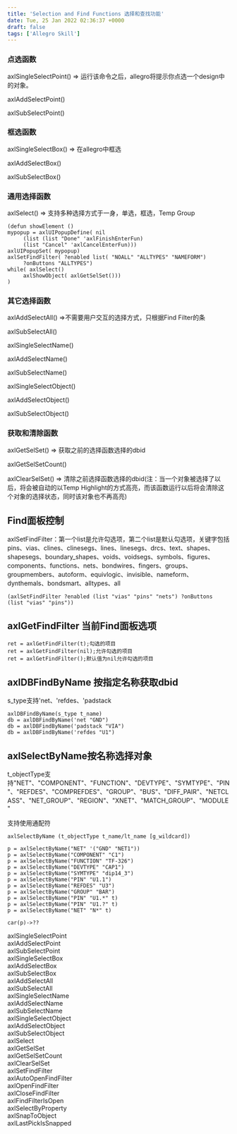 ```yaml
---
title: 'Selection and Find Functions 选择和查找功能'
date: Tue, 25 Jan 2022 02:36:37 +0000
draft: false
tags: ['Allegro Skill']
---
```


### 点选函数

axlSingleSelectPoint() => 运行该命令之后，allegro将提示你点选一个design中的对象。

axlAddSelectPoint()

axlSubSelectPoint()

### 框选函数

axlSingleSelectBox() => 在allegro中框选

axlAddSelectBox()

axlSubSelectBox()

### 通用选择函数

axlSelect() => 支持多种选择方式于一身，单选，框选，Temp Group

```
(defun showElement ()
mypopup = axlUIPopupDefine( nil
	 (list (list "Done" 'axlFinishEnterFun)
	 (list "Cancel" 'axlCancelEnterFun)))
axlUIPopupSet( mypopup)
axlSetFindFilter( ?enabled list( "NOALL" "ALLTYPES" "NAMEFORM")
	 ?onButtons "ALLTYPES")
while( axlSelect()
	 axlShowObject( axlGetSelSet()))
)
```

### 其它选择函数

axlAddSelectAll() =>不需要用户交互的选择方式，只根据Find Filter的条

axlSubSelectAll()

axlSingleSelectName()

axlAddSelectName()

axlSubSelectName()

axlSingleSelectObject()

axlAddSelectObject()

axlSubSelectObject()

### 获取和清除函数

axlGetSelSet() => 获取之前的选择函数选择的dbid

axlGetSelSetCount()

axlClearSelSet() => 清除之前选择函数选择的dbid(注：当一个对象被选择了以后，将会被自动的以Temp Highlight的方式高亮，而该函数运行以后将会清除这个对象的选择状态，同时该对象也不再高亮)

Find面板控制
--------

axlSetFindFilter：第一个list是允许勾选项，第二个list是默认勾选项，关键字包括pins、vias、clines、clinesegs、lines、linesegs、drcs、text、shapes、shapesegs、boundary\_shapes、voids、voidsegs、symbols、figures、components、functions、nets、bondwires、fingers、groups、groupmembers、autoform、equivlogic、invisible、nameform、dynthemals、bondsmart、alltypes、all

```
(axlSetFindFilter ?enabled (list "vias" "pins" "nets") ?onButtons (list "vias" "pins"))
```

axlGetFindFilter 当前Find面板选项
---------------------------

```
ret = axlGetFindFilter(t);勾选的项目
ret = axlGetFindFilter(nil);允许勾选的项目
ret = axlGetFindFilter();默认值为nil允许勾选的项目
```

axlDBFindByName 按指定名称获取dbid
---------------------------

s\_type支持'net、'refdes、'padstack

```
axlDBFindByName(s_type t_name)
db = axlDBFindByName('net "GND")
db = axlDBFindByName('padstack "VIA")
db = axlDBFindByName('refdes "U1")
```

axlSelectByName按名称选择对象
----------------------

t\_objectType支持"NET"、"COMPONENT"、"FUNCTION"、"DEVTYPE"、"SYMTYPE"、"PIN"、"REFDES"、"COMPREFDES"、"GROUP"、"BUS"、"DIFF\_PAIR"、"NETCLASS"、"NET\_GROUP"、"REGION"、"XNET"、"MATCH\_GROUP"、"MODULE"

支持使用通配符

```
axlSelectByName (t_objectType t_name/lt_name [g_wildcard])

p = axlSelectByName("NET" '("GND" "NET1"))
p = axlSelectByName("COMPONENT" "C1")
p = axlSelectByName("FUNCTION" "TF-326")
p = axlSelectByName("DEVTYPE" "CAP1")
p = axlSelectByName("SYMTYPE" "dip14_3")
p = axlSelectByName("PIN" "U1.1")
p = axlSelectByName("REFDES" "U3")
p = axlSelectByName("GROUP" "BAR")
p = axlSelectByName("PIN" "U1.*" t)
p = axlSelectByName("PIN" "U1.?" t)
p = axlSelectByName("NET" "N*" t)

car(p)->??
```

axlSingleSelectPoint  
axlAddSelectPoint  
axlSubSelectPoint  
axlSingleSelectBox  
axlAddSelectBox  
axlSubSelectBox  
axlAddSelectAll  
axlSubSelectAll  
axlSingleSelectName  
axlAddSelectName  
axlSubSelectName  
axlSingleSelectObject  
axlAddSelectObject  
axlSubSelectObject  
axlSelect  
axlGetSelSet  
axlGetSelSetCount  
axlClearSelSet  
axlSetFindFilter  
axlAutoOpenFindFilter  
axlOpenFindFilter  
axlCloseFindFilter  
axlFindFilterIsOpen  
axlSelectByProperty  
axlSnapToObject  
axlLastPickIsSnapped